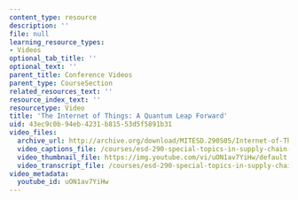 ```yaml
---
content_type: resource
description: ''
file: null
learning_resource_types:
- Videos
optional_tab_title: ''
optional_text: ''
parent_title: Conference Videos
parent_type: CourseSection
related_resources_text: ''
resource_index_text: ''
resourcetype: Video
title: 'The Internet of Things: A Quantum Leap Forward'
uid: 43ec9c0b-94eb-4231-b815-53d5f5891b31
video_files:
  archive_url: http://archive.org/download/MITESD.290S05/Internet-of-Things-QuantumLeap_Forward-220k.mp4
  video_captions_file: /courses/esd-290-special-topics-in-supply-chain-management-spring-2005/c0ecb2c2dbc456bca87d7233f06095ef_uON1av7YiHw.vtt
  video_thumbnail_file: https://img.youtube.com/vi/uON1av7YiHw/default.jpg
  video_transcript_file: /courses/esd-290-special-topics-in-supply-chain-management-spring-2005/d51984c10a2337c5f4c9f9bb2cfa354f_uON1av7YiHw.pdf
video_metadata:
  youtube_id: uON1av7YiHw
---
```

